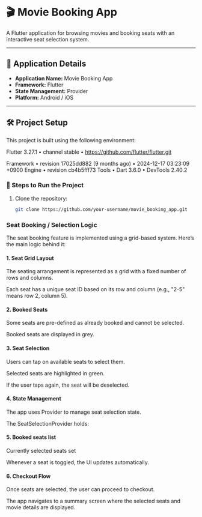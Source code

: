 # 🎬 Movie Booking App

A Flutter application for browsing movies and booking seats with an interactive seat selection system.

---

## 📱 Application Details
- **Application Name:** Movie Booking App
- **Framework:** Flutter
- **State Management:** Provider
- **Platform:** Android / iOS

---

## 🛠️ Project Setup

This project is built using the following environment:

Flutter 3.27.1 • channel stable • https://github.com/flutter/flutter.git

Framework • revision 17025dd882 (9 months ago) • 2024-12-17 03:23:09 +0900
Engine • revision cb4b5fff73
Tools • Dart 3.6.0 • DevTools 2.40.2


### 🔧 Steps to Run the Project
1. Clone the repository:
   ```bash
   git clone https://github.com/your-username/movie_booking_app.git

### Seat Booking / Selection Logic

The seat booking feature is implemented using a grid-based system.
Here’s the main logic behind it:

#### 1. Seat Grid Layout

The seating arrangement is represented as a grid with a fixed number of rows and columns.

Each seat has a unique seat ID based on its row and column (e.g., "2-5" means row 2, column 5).

#### 2. Booked Seats

Some seats are pre-defined as already booked and cannot be selected.

Booked seats are displayed in grey.

#### 3. Seat Selection

Users can tap on available seats to select them.

Selected seats are highlighted in green.

If the user taps again, the seat will be deselected.

#### 4. State Management

The app uses Provider to manage seat selection state.

The SeatSelectionProvider holds:

#### 5. Booked seats list

Currently selected seats set

Whenever a seat is toggled, the UI updates automatically.

#### 6. Checkout Flow

Once seats are selected, the user can proceed to checkout.

The app navigates to a summary screen where the selected seats and movie details are displayed.